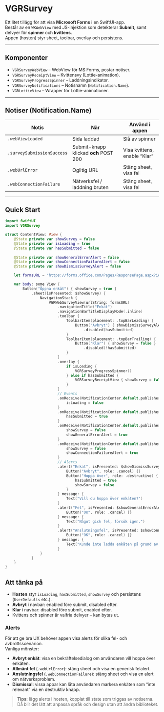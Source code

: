 # VGRSurvey

Ett litet tillägg för att visa **Microsoft Forms** i en SwiftUI-app.  
Består av en `WKWebView` med JS-injektion som detekterar **Submit**, samt delvyer för **spinner** och **kvittens**.  
Appen (hosten) styr sheet, toolbar, overlay och persistens.

---

## Komponenter

- `VGRSurveyWebView` – WebView för MS Forms, postar notiser.  
- `VGRSurveyReceiptView` – Kvittensvy (Lottie-animation).  
- `VGRSurveyProgressSpinner` – Laddningsindikator.  
- `VGRSurveyNotifications` – Notisnamn (`Notification.Name`).  
- `VGRLottieView` – Wrapper för Lottie-animationer.

---

## Notiser (Notification.Name)

| Notis                        | När                                     | Använd i appen |
|------------------------------|-----------------------------------------|----------------|
| `.webViewLoaded`             | Sida laddad                             | Slå av spinner |
| `.surveySubmissionSuccess`   | Submit-knapp klickad **och** POST 200   | Visa kvittens, enable “Klar” |
| `.webUrlError`               | Ogiltig URL                             | Stäng sheet, visa fel |
| `.webConnectionFailure`      | Nätverksfel / laddning bruten           | Stäng sheet, visa fel |

---

## Quick Start

```swift
import SwiftUI
import VGRSurvey

struct ContentView: View {
    @State private var showSurvey = false
    @State private var isLoading = true
    @State private var hasSubmitted = false
    
    @State private var showGeneralErrorAlert = false
    @State private var showConnectionFailureAlert = false
    @State private var showDismissSurveyAlert = false

    let formsURL = "https://forms.office.com/Pages/ResponsePage.aspx?id=..."

    var body: some View {
        Button("Öppna enkät") { showSurvey = true }
            .sheet(isPresented: $showSurvey) {
                NavigationStack {
                    VGRWebSurveyView(urlString: formsURL)
                        .navigationTitle("Enkät")
                        .navigationBarTitleDisplayMode(.inline)
                        .toolbar {
                            ToolbarItem(placement: .topBarLeading) {
                                Button("Avbryt") { showDismissSurveyAlert = true }
                                    .disabled(hasSubmitted)
                            }
                            ToolbarItem(placement: .topBarTrailing) {
                                Button("Klar") { showSurvey = false }
                                    .disabled(!hasSubmitted)
                            }
                        }
                        .overlay {
                            if isLoading {
                                VGRSurveyProgressSpinner()
                            } else if hasSubmitted {
                                VGRSurveyReceiptView { showSurvey = false }
                            }
                        }
                        // Events
                        .onReceive(NotificationCenter.default.publisher(for: .webViewLoaded)) { _ in
                            isLoading = false
                        }
                        .onReceive(NotificationCenter.default.publisher(for: .surveySubmissionSuccess)) { _ in
                            hasSubmitted = true
                        }
                        .onReceive(NotificationCenter.default.publisher(for: .webUrlError)) { _ in
                            showSurvey = false
                            showGeneralErrorAlert = true
                        }
                        .onReceive(NotificationCenter.default.publisher(for: .webConnectionFailure)) { _ in
                            showSurvey = false
                            showConnectionFailureAlert = true
                        }
                        // Alerts
                        .alert("Enkät", isPresented: $showDismissSurveyAlert) {
                            Button("Avbryt", role: .cancel) {}
                            Button("Hoppa över", role: .destructive) {
                                hasSubmitted = true
                                showSurvey = false
                            }
                        } message: {
                            Text("Vill du hoppa över enkäten?")
                        }
                        .alert("Fel", isPresented: $showGeneralErrorAlert) {
                            Button("OK", role: .cancel) {}
                        } message: {
                            Text("Något gick fel, försök igen.")
                        }
                        .alert("Anslutningsfel", isPresented: $showConnectionFailureAlert) {
                            Button("OK", role: .cancel) {}
                        } message: {
                            Text("Kunde inte ladda enkäten på grund av nätverksproblem.")
                        }
                }
            }
    }
}
```

## Att tänka på 

- **Hosten** styr `isLoading`, `hasSubmitted`, `showSurvey` och persistens (`UserDefaults` etc.).  
- **Avbryt** i navbar: enabled före submit, disabled efter.  
- **Klar** i navbar: disabled före submit, enabled efter.  
- Kvittens och spinner är valfria delvyer – kan bytas ut.  

### Alerts

För att ge bra UX behöver appen visa alerts för olika fel- och avbrottsscenarion.  
Vanliga mönster:

- **Avbryt enkät**: visa en bekräftelsedialog om användaren vill hoppa över enkäten.  
- **Allmänt fel** (`.webUrlError`): stäng sheet och visa en generisk felalert.  
- **Anslutningsfel** (`.webConnectionFailure`): stäng sheet och visa en alert om nätverksproblem.  
- **Dismissal**: vissa appar kan låta användaren markera enkäten som “inte relevant” via en destruktiv knapp.

> **Tips:** lägg alerts i hosten, kopplat till state som triggas av notiserna. Då blir det lätt att anpassa språk och design utan att ändra biblioteket.
